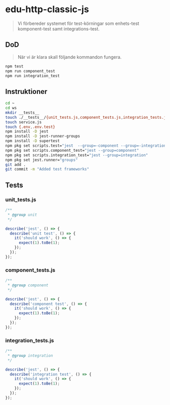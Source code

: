 # edu-http-classic-js

> Vi förbereder systemet för test-körningar som enhets-test komponent-test samt integrations-test.

## DoD

> När vi är klara skall följande kommandon fungera.

```bash
npm test
npm run component_test
npm run integration_test
```

## Instruktioner

```bash
cd ~
cd ws
mkdir __tests__
touch ./__tests__/{unit_tests.js,component_tests.js,integration_tests.js}
touch service.js
touch {.env,.env.test}
npm install -D jest
npm install -D jest-runner-groups
npm install -D supertest
npm pkg set scripts.test="jest  --group=-component --group=-integration"
npm pkg set scripts.component_test="jest --group=component"
npm pkg set scripts.integration_test="jest --group=integration"
npm pkg set jest.runner="groups"
git add .
git commit -m "Added test frameworks"
```

## Tests

### unit_tests.js

```js
/**
 * @group unit
 */

describe('jest', () => {
  describe('unit test', () => {
    it('should work', () => {
      expect(1).toBe(1);
    });
  });
});
```

### component_tests.js

```js
/**
 * @group component
 */

describe('jest', () => {
  describe('component test', () => {
    it('should work', () => {
      expect(1).toBe(1);
    });
  });
});
```

### integration_tests.js

```js
/**
 * @group integration
 */

describe('jest', () => {
  describe('integration test', () => {
    it('should work', () => {
      expect(1).toBe(1);
    });
  });
});
```
